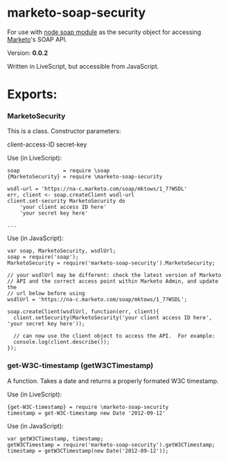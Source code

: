 marketo-soap-security
=====================

For use with [node soap module](https://github.com/milewise/node-soap) as the security object for accessing [Marketo](http://www.marketo.com/)'s SOAP API.

Version: **0.0.2**

Written in LiveScript, but accessible from JavaScript.

# Exports:

### MarketoSecurity

This is a class. Constructor parameters:

client-access-ID
secret-key

Use (in LiveScript):

    soap              = require \soap
    {MarketoSecurity} = require \marketo-soap-security

    wsdl-url = 'https://na-c.marketo.com/soap/mktows/1_7?WSDL'
    err, client <- soap.createClient wsdl-url
    client.set-security MarketoSecurity do
        'your client access ID here'
        'your secret key here'

    ...

Use (in JavaScript):

    var soap, MarketoSecurity, wsdlUrl;
    soap = require('soap');
    MarketoSecurity = require('marketo-soap-security').MarketoSecurity;

    // your wsdlUrl may be different: check the latest version of Marketo
    // API and the correct access point within Marketo Admin, and update the
    // url below before using
    wsdlUrl = 'https://na-c.marketo.com/soap/mktows/1_7?WSDL';

    soap.createClient(wsdlUrl, function(err, client){
      client.setSecurity(MarketoSecurity('your client access ID here', 'your secret key here'));
      
      // can now use the client object to access the API.  For example:
      console.log(client.describe());
    });

### get-W3C-timestamp (getW3CTimestamp)

A function. Takes a date and returns a properly formated W3C timestamp.

Use (in LiveScript):

    {get-W3C-timestamp} = require \marketo-soap-security
    timestamp = get-W3C-timestamp new Date '2012-09-12'

Use (in JavaScript):

    var getW3CTimestamp, timestamp;
    getW3CTimestamp = require('marketo-soap-security').getW3CTimestamp;
    timestamp = getW3CTimestamp(new Date('2012-09-12'));

